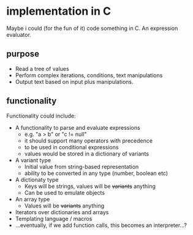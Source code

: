 # implementation in C

Maybe i could (for the fun of it) code something in C. 
An expression evaluator.

## purpose

* Read a tree of values
* Perform complex iterations, conditions, text manipulations
* Output text based on input plus manipulations.

## functionality

Functionality could include:

* A functionality to parse and evaluate expressions
  * e.g. "a > b" or "c != null"
  * it should support many operators with precedence
  * to be used in conditional expressions
  * values would be stored in a dictionary of variants
* A variant type
  * Initial value from string-based representation
  * ability to be converted in any type (number, boolean etc)
* A dictionaty type
  * Keys will be strings, values will be ~~variants~~ anything
  * Can be used to emulate objects
* An array type
  * Values will be ~~variants~~ anything
* Iterators over dictionaries and arrays
* Templating language / macros
* ...eventually, if we add function calls, this becomes an interpreter...?



